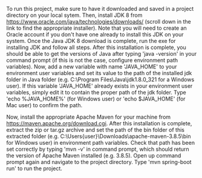 To run this project, make sure to have it downloaded and saved in a project directory on your local sytem. Then, 
install JDK 8 from https://www.oracle.com/java/technologies/downloads/ (scroll down in the link to find the appropriate installer). Note that you will 
need to create an Oracle account if you don't have one already to install this JDK on your system. Once the Java JDK 8 download is complete, run the exe for
installing JDK and follow all steps.
After this installation is complete, you should be able to get the versions of Java after typing 
'java -version' in your command prompt (if this is not the case,
configure environment path variables). Now, add a new variable with name 'JAVA_HOME' to your environment user variables and set its value to the path of the installed jdk folder in Java folder (e.g. C:\Program Files\Java\jdk1.8.0_321 for a Windows user). If this variable 'JAVA_HOME' already exists in your environment user variables, simply edit it to contain the proper path of the jdk folder. Type 'echo %JAVA_HOME%' (for Windows user) or 'echo $JAVA_HOME' (for Mac user) to confirm the path.

Now, install the appropriate Apache Maven for your machine from https://maven.apache.org/download.cgi. 
After this installation is complete, extract the zip or tar.gz archive and set the path of the bin folder of this extracted folder 
(e.g. C:\Users\{user}\Downloads\apache-maven-3.8.5\bin for Windows user) in environment path variables.
Check that path has been set correctly by typing 'mvn -v' in command prompt, which should return the version of Apache Maven installed (e.g. 3.8.5). 
Open up command prompt again and navigate to the project directory. Type 'mvn spring-boot run' to run the project. 
